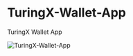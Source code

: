 # TuringX-Wallet-App
TuringX Wallet App

![TuringX-Wallet-App](https://github.com/TuringXplatform/TuringX-Wallet-App/blob/main/wallet-app-screen.png "TuringX Wallet App")

